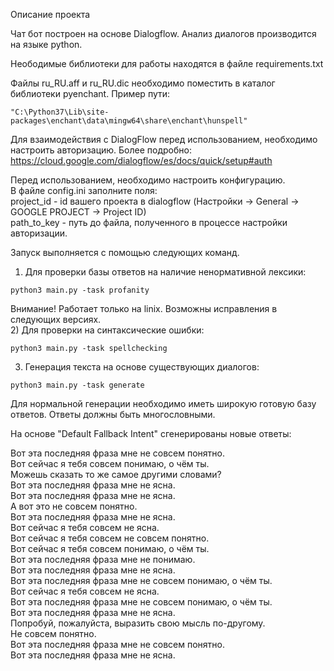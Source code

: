 Описание проекта

Чат бот построен на основе Dialogflow. Анализ диалогов производится на языке python.

Неободимые библиотеки для работы находятся в файле requirements.txt  

Файлы ru_RU.aff и ru_RU.dic необходимо поместить в каталог библиотеки pyenchant. Пример пути:

```
"C:\Python37\Lib\site-packages\enchant\data\mingw64\share\enchant\hunspell"
```

Для взаимодействия с DialogFlow перед использованием, необходимо настроить авторизацию. Более подробно:
https://cloud.google.com/dialogflow/es/docs/quick/setup#auth

Перед использованием, необходимо настроить конфигурацию.  
В файле config.ini заполните поля:  
project_id - id вашего проекта в dialogflow (Настройки -> General -> GOOGLE PROJECT -> Project ID)  
path_to_key - путь до файла, полученного в процессе настройки авторизации.

Запуск выполняется с помощью следующих команд.
1) Для проверки базы ответов на наличие ненормативной лексики:
```
python3 main.py -task profanity
```
Внимание! Работает только на linix. Возможны исправления в следующих версиях.  
2) Для проверки на синтаксические ошибки:
```
python3 main.py -task spellchecking
```
3) Генерация текста на основе существующих диалогов:
```
python3 main.py -task generate
```
Для нормальной генерации необходимо иметь широкую готовую базу ответов. Ответы должны быть многословными. 

На основе "Default Fallback Intent" сгенерированы новые ответы:  

Вот эта последняя фраза мне не совсем понятно.  
Вот сейчас я тебя совсем понимаю, о чём ты.  
Можешь сказать то же самое другими словами?  
Вот эта последняя фраза мне не ясна.  
Вот эта последняя фраза мне не ясна.  
А вот это не совсем понятно.  
Вот эта последняя фраза мне не ясна.  
Вот сейчас я тебя совсем не ясна.  
Вот сейчас я тебя совсем не совсем понятно.  
Вот сейчас я тебя совсем понимаю, о чём ты.  
Вот эта последняя фраза мне не понимаю.  
Вот эта последняя фраза мне не ясна.  
Вот эта последняя фраза мне не совсем понимаю, о чём ты.  
Вот сейчас я тебя совсем не ясна.  
Вот эта последняя фраза мне не совсем понимаю, о чём ты.  
Вот эта последняя фраза мне не ясна.  
Попробуй, пожалуйста, выразить свою мысль по-другому.  
Не совсем понятно.  
Вот эта последняя фраза мне не совсем понятно.  
Вот эта последняя фраза мне не ясна.  